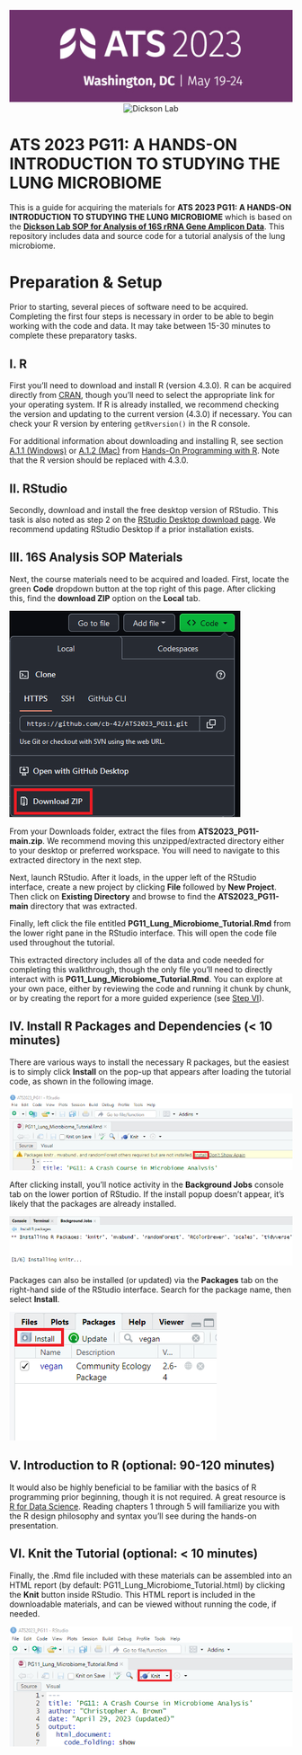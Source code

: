 
<center>

![ATS2020](images/ats-2023-logo.png) ![Dickson
Lab](images/dickson_lab_logo.png)

</center>

# ATS 2023 PG11: A HANDS-ON INTRODUCTION TO STUDYING THE LUNG MICROBIOME

This is a guide for acquiring the materials for **ATS 2023 PG11: A
HANDS-ON INTRODUCTION TO STUDYING THE LUNG MICROBIOME** which is based
on the [**Dickson Lab SOP for Analysis of 16S rRNA Gene Amplicon
Data**](https://github.com/cb-42/Dickson_16S_SOP). This repository
includes data and source code for a tutorial analysis of the lung
microbiome.

# Preparation & Setup

Prior to starting, several pieces of software need to be acquired.
Completing the first four steps is necessary in order to be able to
begin working with the code and data. It may take between 15-30 minutes
to complete these preparatory tasks.

## I. R

First you’ll need to download and install R (version 4.3.0). R can be
acquired directly from [CRAN](https://cran.r-project.org/), though
you’ll need to select the appropriate link for your operating system. If
R is already installed, we recommend checking the version and updating
to the current version (4.3.0) if necessary. You can check your R
version by entering `getRversion()` in the R console.

For additional information about downloading and installing R, see
section [A.1.1
(Windows)](https://rstudio-education.github.io/hopr/starting.html#windows)
or [A.1.2
(Mac)](https://rstudio-education.github.io/hopr/starting.html#mac) from
[Hands-On Programming with
R](https://rstudio-education.github.io/hopr/). Note that the R version
should be replaced with 4.3.0.

## II. RStudio

Secondly, download and install the free desktop version of RStudio. This
task is also noted as step 2 on the [RStudio Desktop download
page](https://posit.co/download/rstudio-desktop/). We recommend updating
RStudio Desktop if a prior installation exists.

## III. 16S Analysis SOP Materials

Next, the course materials need to be acquired and loaded. First, locate
the green **Code** dropdown button at the top right of this page. After
clicking this, find the **download ZIP** option on the **Local** tab.

![Knit](images/repo_download.png)

From your Downloads folder, extract the files from
**ATS2023_PG11-main.zip**. We recommend moving this unzipped/extracted
directory either to your desktop or preferred workspace. You will need
to navigate to this extracted directory in the next step.

Next, launch RStudio. After it loads, in the upper left of the RStudio
interface, create a new project by clicking **File** followed by **New
Project**. Then click on **Existing Directory** and browse to find the
**ATS2023_PG11-main** directory that was extracted.

Finally, left click the file entitled
**PG11_Lung_Microbiome_Tutorial.Rmd** from the lower right pane in the
RStudio interface. This will open the code file used throughout the
tutorial.

This extracted directory includes all of the data and code needed for
completing this walkthrough, though the only file you’ll need to
directly interact with is **PG11_Lung_Microbiome_Tutorial.Rmd**. You can
explore at your own pace, either by reviewing the code and running it
chunk by chunk, or by creating the report for a more guided experience
(see [Step
VI](https://github.com/cb-42/ATS2023_PG11#vi-knit-the-tutorial-optional--10-minutes)).

## IV. Install R Packages and Dependencies (\< 10 minutes)

There are various ways to install the necessary R packages, but the
easiest is to simply click **Install** on the pop-up that appears after
loading the tutorial code, as shown in the following image.

![Knit](images/install_packages.png)

After clicking install, you’ll notice activity in the **Background
Jobs** console tab on the lower portion of RStudio. If the install popup
doesn’t appear, it’s likely that the packages are already installed.

![Knit](images/install_packages_2.png)

Packages can also be installed (or updated) via the **Packages** tab on
the right-hand side of the RStudio interface. Search for the package
name, then select **Install**.

![Knit](images/install_packages_3.png)

## V. Introduction to R (optional: 90-120 minutes)

It would also be highly beneficial to be familiar with the basics of R
programming prior beginning, though it is not required. A great resource
is [R for Data Science](https://r4ds.had.co.nz/). Reading chapters 1
through 5 will familiarize you with the R design philosophy and syntax
you’ll see during the hands-on presentation.

## VI. Knit the Tutorial (optional: \< 10 minutes)

Finally, the .Rmd file included with these materials can be assembled
into an HTML report (by default: PG11_Lung_Microbiome_Tutorial.html) by
clicking the **Knit** button inside RStudio. This HTML report is
included in the downloadable materials, and can be viewed without
running the code, if needed.

![Knit](images/knit.png)
